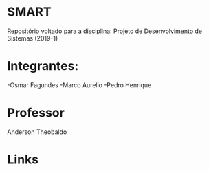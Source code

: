 # SMART
Repositório voltado para a disciplina: Projeto de Desenvolvimento de Sistemas (2019-1)
# Integrantes:
-Osmar Fagundes
-Marco Aurelio
-Pedro Henrique
# Professor
Anderson Theobaldo
# Links

